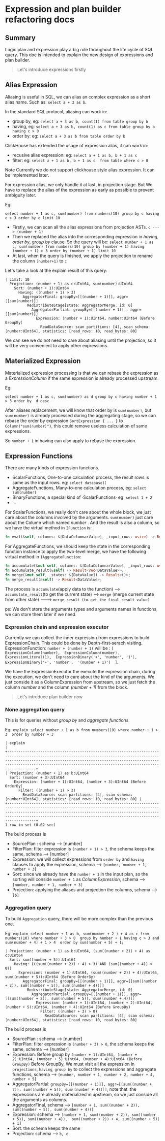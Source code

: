 # Expression and plan builder refactoring docs


## Summary

Logic plan and expression play a big role throughout the life cycle of SQL query. This doc is intended to explain the new design of expressions and plan builder.

> Let's introduce expressions firstly

## Alias Expression

Aliasing is useful in SQL, we can alias an complex expression as a short alias name. Such as:
`select a + 3 as b`.

In the standard SQL protocol, aliasing can work in:

- group by, eg: `select a + 3 as b, count(1) from table group by b`
- having, eg: `select a + 3 as b, count(1) as c from table group by b having c > 0`
- order by: eg: `select a + 3 as b from table order by b`

ClickHouse has extended the usage of expression alias, it can work in:

- recusive alias expression: eg: `select a + 1 as b, b + 1 as c`
- filter: eg: `select a + 1 as b, b + 1 as c  from table where c > 0`

Note Currently we do not support clickhouse style alias expression. It can be implemented later.

For expression alias, we only handle it at last, in projection stage. But We have to replace the alias of the expression as early as possible to prevent ambiguity later.

Eg:

`select number + 1 as c, sum(number) from numbers(10) group by c having c > 3 order by c limit 10`

- Firstly, we can scan all the alias expressions from projection ASTs. `c ---> (number + 1)`
- Then we replaced the alias into the corresponding expression in *having*, *order by*, *group by* clause. So the query will be: `select number + 1 as c, sum(number) from numbers(10) group by (number + 1) having (number + 1) > 3 order by (number + 1) limit 10`
- At last, when the query is finished, we apply the projection to rename the column `(number+1)` to `c`

Let's take a look at the explain result of this query:

```
| Limit: 10
  Projection: (number + 1) as c:UInt64, sum(number):UInt64
    Sort: (number + 1):UInt64
      Having: ((number + 1) > 3)
        AggregatorFinal: groupBy=[[(number + 1)]], aggr=[[sum(number)]]
          RedistributeStage[state: AggregatorMerge, id: 0]
            AggregatorPartial: groupBy=[[(number + 1)]], aggr=[[sum(number)]]
              Expression: (number + 1):UInt64, number:UInt64 (Before GroupBy)
                ReadDataSource: scan partitions: [4], scan schema: [number:UInt64], statistics: [read_rows: 10, read_bytes: 80]
```

We can see we do not need to care about aliasing until the projection, so it will be very convenient to apply other expressions.

## Materialized Expression

Materialized expression processing is that we can rebase the expression as a *ExpressionColumn* if the same expression is already processed upstream.

Eg:

`select number + 1 as c, sum(number) as d group by c having number + 1 > 3 order by  d desc`

After aliases replacement, we will know that order by is `sum(number)`, but `sum(number)` is already processed during the aggregating stage, so we can rebase the order by expression `SortExpression { ... }` to `Column("sum(number)")`, this could remove useless calculation of same expressions.

So `number + 1` in having can also apply to rebase the expression.


## Expression Functions

There are many kinds of expression functions.

- ScalarFunctions, One-to-one calculation process, the result rows is same as the input rows. eg: `select database()`
- AggregateFunctions, Many-to-one calculation process, eg: `select sum(number)`
- BinaryFunctions, a special kind of ·ScalarFunctions· eg: `select 1 + 2 `
- ...

For ScalarFunctions, we really don't care about the whole block, we just care about the columns involved by the arguments. `sum(number)` just care about the Column which named *number* .  And the result is also a column, so we have the virtual method in `IFunction` is:


```rust
fn eval(&self, columns: &[DataColumnarValue], _input_rows: usize) -> Result<DataColumnarValue>;
```


For AggregateFunctions, we should keep the state in the corresponding function instance to apply the two-level merge, we have the following virtual method in `IAggregateFunction`:

```rust
fn accumulate(&mut self, columns: &[DataColumnarValue], _input_rows: usize) -> Result<()>;
fn accumulate_result(&self) -> Result<Vec<DataValue>>;
fn merge(&mut self, _states: &[DataValue]) -> Result<()>;
fn merge_result(&self) -> Result<DataValue>;
```

The process is `accumulate`(apply data to the function) --> `accumulate_result`(to get the current state) --> `merge` (merge current state from other state) ---> `merge_result (to get the final result value)`


ps: We don't store the arguments types and arguments names in functions, we can store them later if we need.


### Expression chain and expression executor

Currently we can collect the inner expression from expressions to build ExpressionChain. This could be done by Depth-first-serach visiting.  ExpressionFunction: `number + (number + 1)` will be :  `[ ExpressionColumn(number),  ExpressionColumn(number), ExpressionLiteral(1),  ExpressionBinary('+', 'number', '1'), ExpressionBinary('+', 'number',  '(number + 1)')  ]`.

We have the ExpressionExecutor the execute the expression chain, during the execution, we don't need to care about the kind of the arguments. We just conside it as a ColumnExpression from upstream, so we just fetch the column *number* and the column *(number + 1)* from the block.



> Let's introduce plan builder now


### None aggregation query

This is for queries without *group by* and *aggregate functions*.

Eg: `explain select number + 1 as b from numbers(10) where number + 1 > 3  order by number + 3 `


```
| explain                                                                                                                                                                                                                                                                                             |
+-----------------------------------------------------------------------------------------------------------------------------------------------------------------------------------------------------------------------------------------------------------------------------------------------------+
| Projection: (number + 1) as b:UInt64
  Sort: (number + 3):UInt64
    Expression: (number + 1):UInt64, (number + 3):UInt64 (Before OrderBy)
      Filter: ((number + 1) > 3)
        ReadDataSource: scan partitions: [4], scan schema: [number:UInt64], statistics: [read_rows: 10, read_bytes: 80] |
+-----------------------------------------------------------------------------------------------------------------------------------------------------------------------------------------------------------------------------------------------------------------------------------------------------+
1 row in set (0.02 sec)
```

The build process is
- SourcePlan : schema --> [number]
- FilterPlan:  filter expression is  `(number + 1) > 3`, the schema keeps the same,  schema --> [number]
- Expression:  we will collect expressions from `order by` and `having ` clauses to apply the expression, schema --> `[number, number + 1, number + 3]`
- Sort: since we already have the `number + 1` in the input plan, so the sorting will conside `number + 1` as *ColumnExpression*, schema --> `[number, number + 1, number + 3]`
- Projection: applying the aliases and projection the columns,  schema --> `[b]`


### Aggregation query

To build `Aggregation` query, there will be more complex than the previous one.

Eg:  `explain select number + 1 as b, sum(number + 2 ) + 4 as c from numbers(10) where number + 3 > 0  group by number + 1 having c > 3 and sum(number + 4) + 1 > 4  order by sum(number + 5) + 1;`

```
| Projection: (number + 1) as b:UInt64, (sum((number + 2)) + 4) as c:UInt64
  Sort: sum((number + 5)):UInt64
    Having: (((sum((number + 2)) + 4) > 3) AND (sum((number + 4)) > 0))
      Expression: (number + 1):UInt64, (sum((number + 2)) + 4):UInt64, sum((number + 5)):UInt64 (Before OrderBy)
        AggregatorFinal: groupBy=[[(number + 1)]], aggr=[[sum((number + 2)), sum((number + 5)), sum((number + 4))]]
          RedistributeStage[state: AggregatorMerge, id: 0]
            AggregatorPartial: groupBy=[[(number + 1)]], aggr=[[sum((number + 2)), sum((number + 5)), sum((number + 4))]]
              Expression: (number + 1):UInt64, (number + 2):UInt64, (number + 5):UInt64, (number + 4):UInt64 (Before GroupBy)
                Filter: ((number + 3) > 0)
                  ReadDataSource: scan partitions: [4], scan schema: [number:UInt64], statistics: [read_rows: 10, read_bytes: 80]
```


The build process is
- SourcePlan : schema --> [number]
- FilterPlan:  filter expression is  `(number + 3) > 0`, the schema keeps the same,  schema --> [number]
- Expression: Before group by  `(number + 1):UInt64, (number + 2):UInt64, (number + 5):UInt64, (number + 4):UInt64 (Before GroupBy)`
Before GroupBy, We must visit all the expression in `projections`, `having`, `group by` to collect the expressions and aggregate functions,  schema --> `[number, number + 1, number + 2, number + 4, number + 5]`
- AggregatorPartial: `groupBy=[[(number + 1)]], aggr=[[sum((number + 2)), sum((number + 5)), sum((number + 4))]]`, note that: the expressions are already materialized in upstream, so we just conside all the arguments as columns.
- AggregatorFinal,  schema --> `[number + 1, sum((number + 2)), sum((number + 5)), sum((number + 4))]`
- Expression:  schema --> `[number + 1, sum((number + 2)), sum((number + 5)), sum((number + 4)),  sum((number + 2)) + 4, sum((number + 5)) + 1]`
- Sort: the schema keeps the same
- Projection: schema --> `b, c`
